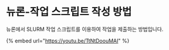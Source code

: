 # 뉴론-작업 스크립트 작성 방법

뉴론에서 SLURM 작업 스크립트를 이용하여 작업을 제출하는 방법입니다.

{% embed url="https://youtu.be/TtNtDoouMAI" %}
